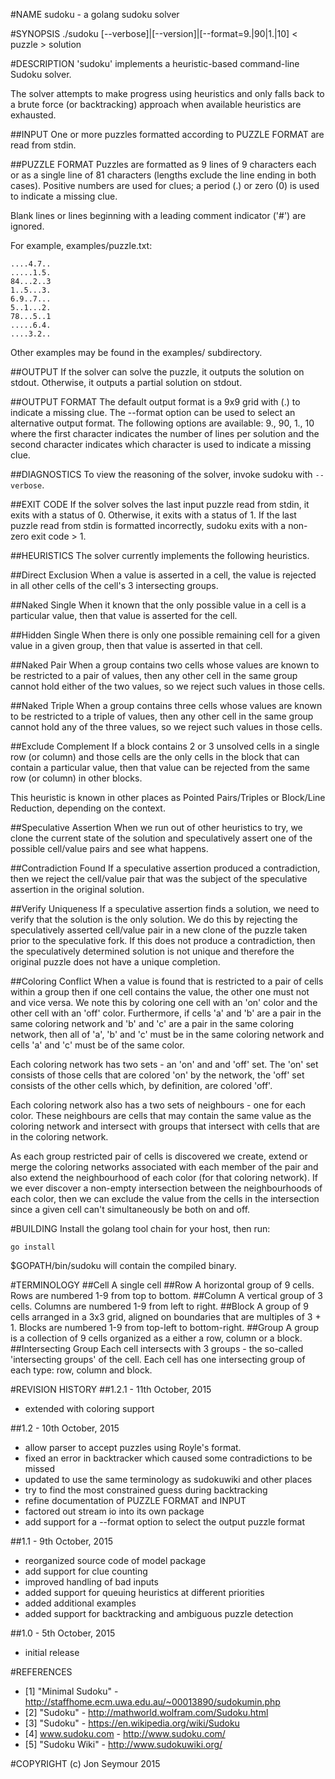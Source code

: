 #NAME
sudoku - a golang sudoku solver

#SYNOPSIS
./sudoku [--verbose]|[--version]|[--format=9.|90|1.|10] < puzzle > solution

#DESCRIPTION
'sudoku' implements a heuristic-based command-line Sudoku solver.

The solver attempts to make progress using heuristics and only falls back
to a brute force (or backtracking) approach when available heuristics are
exhausted.

##INPUT
One or more puzzles formatted according to PUZZLE FORMAT are read from stdin.

##PUZZLE FORMAT
Puzzles are formatted as 9 lines of 9 characters each or as a single line of 81 characters (lengths exclude the line ending in both cases). Positive numbers are used for clues; a period (.) or zero (0) is used to indicate a missing clue.

Blank lines or lines beginning with a leading comment indicator ('#') are ignored.

For example, examples/puzzle.txt:

```
....4.7..
.....1.5.
84...2..3
1..5...3.
6.9..7...
5..1...2.
78...5..1
.....6.4.
....3.2..
```

Other examples may be found in the examples/ subdirectory.

##OUTPUT
If the solver can solve the puzzle, it outputs the solution on stdout. Otherwise, it outputs a partial solution on stdout.

##OUTPUT FORMAT
The default output format is a 9x9 grid with (.) to indicate a missing clue.
The --format option can be used to select an alternative output format. The
following options are available: 9., 90, 1., 10 where the first character indicates
the number of lines per solution and the second character indicates which
character is used to indicate a missing clue.

##DIAGNOSTICS
To view the reasoning of the solver, invoke sudoku with ```--verbose```.

##EXIT CODE
If the solver solves the last input puzzle read from stdin, it exits with a status of 0. Otherwise, it exits with a status of 1. If the last puzzle read from stdin is formatted incorrectly, sudoku exits with a non-zero exit code > 1.

##HEURISTICS
The solver currently implements the following heuristics.

##Direct Exclusion
When a value is asserted in a cell, the value is rejected in all other cells of the cell's 3 intersecting groups.

##Naked Single
When it known that the only possible value in a cell is a particular value, then that value is asserted for the cell.

##Hidden Single
When there is only one possible remaining cell for a given value in a given group, then that value is asserted in that cell.

##Naked Pair
When a group contains two cells whose values are known to be restricted to a pair of values, then any other cell in the same group cannot hold either of the two values, so we reject such values in those cells.

##Naked Triple
When a group contains three cells whose values are known to be restricted to a triple of values, then any other cell in the same group cannot hold any of the three values, so we reject such values in those cells.

##Exclude Complement
If a block contains 2 or 3 unsolved cells in a single row (or column) and those
cells are the only cells in the block that can contain a particular value, then that value can be rejected from the same row (or column) in other blocks.

This heuristic is known in other places as Pointed Pairs/Triples or Block/Line Reduction, depending on the context.

##Speculative Assertion
When we run out of other heuristics to try, we clone the current state of the
solution and speculatively assert one of the possible cell/value pairs and see
what happens.

##Contradiction Found
If a speculative assertion produced a contradiction, then we reject the cell/value
pair that was the subject of the speculative assertion in the original solution.

##Verify Uniqueness
If a speculative assertion finds a solution, we need to verify that the solution
is the only solution. We do this by rejecting the speculatively asserted cell/value
pair in a new clone of the puzzle taken prior to the speculative fork. If this
does not produce a contradiction, then the speculatively determined solution
is not unique and therefore the original puzzle does not have a unique completion.

##Coloring Conflict
When a value is found that is restricted to a pair of cells within a group then if one cell contains the value, the other one must not and vice versa. We note this by coloring one cell with an 'on' color and the other cell with an 'off' color. Furthermore, if cells 'a' and 'b' are a pair in the same coloring network and 'b' and 'c' are a pair in the same coloring network, then all of 'a', 'b' and 'c' must be in the same coloring network and cells 'a' and 'c' must be of the same color.

Each coloring network has two sets - an 'on' and and 'off' set. The 'on' set consists of those cells that are colored 'on' by the network, the 'off' set consists of the other cells which, by definition, are colored 'off'.

Each coloring network also has a two sets of neighbours - one for each color. These neighbours are cells that may contain the same value as the coloring network and intersect with groups that intersect with cells that are in the coloring network.

As each group restricted pair of cells is discovered we create, extend or merge the coloring networks associated with each member of the pair and also extend the neighbourhood of each color (for that coloring network). If we ever discover a non-empty intersection between the neighbourhoods of each color, then we can exclude the value from the cells in the intersection since a given cell can't simultaneously be both on and off.

#BUILDING
Install the golang tool chain for your host, then run:

```go install```

$GOPATH/bin/sudoku will contain the compiled binary.

#TERMINOLOGY
##Cell
A single cell
##Row
A horizontal group of 9 cells. Rows are numbered 1-9 from top to bottom.
##Column
A vertical group of 3 cells. Columns are numbered 1-9 from left to right.
##Block
A group of 9 cells arranged in a 3x3 grid, aligned on boundaries that are multiples of 3 + 1. Blocks are numbered 1-9 from top-left to bottom-right.
##Group
A group is a collection of 9 cells organized as a either a row, column or a block.
##Intersecting Group
Each cell intersects with 3 groups - the so-called 'intersecting groups' of the cell. Each cell has one intersecting group of each type: row, column and block.

#REVISION HISTORY
##1.2.1 - 11th October, 2015
* extended with coloring support

##1.2 - 10th October, 2015
* allow parser to accept puzzles using Royle's format.
* fixed an error in backtracker which caused some contradictions to be missed
* updated to use the same terminology as sudokuwiki and other places
* try to find the most constrained guess during backtracking
* refine documentation of PUZZLE FORMAT and INPUT
* factored out stream io into its own package
* add support for a --format option to select the output puzzle format

##1.1 - 9th October, 2015
* reorganized source code of model package
* add support for clue counting
* improved handling of bad inputs
* added support for queuing heuristics at different priorities
* added additional examples
* added support for backtracking and ambiguous puzzle detection

##1.0 - 5th October, 2015
* initial release

#REFERENCES

* [1] "Minimal Sudoku" - http://staffhome.ecm.uwa.edu.au/~00013890/sudokumin.php
* [2] "Sudoku" - http://mathworld.wolfram.com/Sudoku.html
* [3] "Sudoku" - https://en.wikipedia.org/wiki/Sudoku
* [4] www.sudoku.com - http://www.sudoku.com/
* [5] "Sudoku Wiki" - http://www.sudokuwiki.org/

#COPYRIGHT
(c) Jon Seymour 2015

